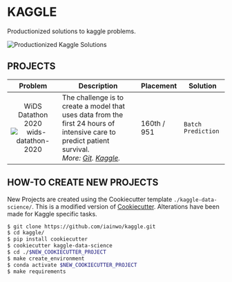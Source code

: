 # KAGGLE

Productionized solutions to kaggle problems.

![Productionized Kaggle Solutions](https://media-exp1.licdn.com/dms/image/C5612AQGmGpr38YdJLQ/article-cover_image-shrink_600_2000/0?e=1588204800&v=beta&t=f_881YG8S12TbuMdEHuXpuxAyCLrtaVJxgLxY06aImU)

## PROJECTS

| __Problem__ | __Description__ | __Placement__ | __Solution__ |
| :---: | --- | --- | --- |
| WiDS Datathon 2020 ![wids-datathon-2020](https://github.com/iainwo/kaggle/workflows/wids-datathon-2020/badge.svg?branch=master) | The challenge is to create a model that uses data from the first 24 hours of intensive care to predict patient survival.<br> _More: [Git](./wids-datathon-2020/). [Kaggle](https://www.kaggle.com/c/widsdatathon2020/overview)._ | 160th / 951 | `Batch Prediction` |

## HOW-TO CREATE NEW PROJECTS

New Projects are created using the Cookiecutter template `./kaggle-data-science/`.
This is a modified version of [Cookiecutter](https://github.com/drivendata/cookiecutter-data-science).
Alterations have been made for Kaggle specific tasks.

```sh
$ git clone https://github.com/iainwo/kaggle.git
$ cd kaggle/
$ pip install cookiecutter
$ cookiecutter kaggle-data-science
$ cd ./$NEW_COOKIECUTTER_PROJECT
$ make create_environment
$ conda activate $NEW_COOKIECUTTER_PROJECT
$ make requirements
```
